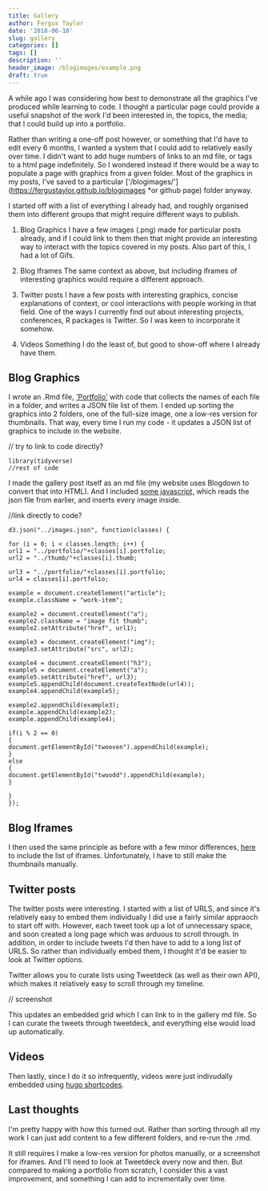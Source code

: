 ```yaml
---
title: Gallery
author: Fergus Taylor
date: '2018-06-10'
slug: gallery
categories: []
tags: []
description: ''
header_image: /blogimages/example.png
draft: true
---
```


A while ago I was considering how best to demonstrate all the graphics I've produced while learning to code.
I thought a particular page could provide a useful snapshot of the work I'd been interested in, the topics, the media; that I could build up into a portfolio.

Rather than writing a one-off post however, or something that I'd have to edit every 6 months, I wanted a system that I could add to relatively easily over time.
  I didn't want to add huge numbers of links to an md file, or tags to a html page indefinitely. So I wondered instead if there would be a way to populate a page with graphics from a given folder. Most of the graphics in my posts, I've saved to a particular ['/blogimages/'](https://fergustaylor.github.io/blogimages *or github page) folder anyway.

I started off with a list of everything I already had, and roughly organised them into different groups that might require different ways to publish.

1. Blog Graphics
  I have a few images (.png) made for particular posts already, and if I could link to them then that might provide an interesting way to interact with the topics covered in my posts.
  Also part of this, I had a lot of Gifs.

2. Blog Iframes
  The same context as above, but including iframes of interesting graphics would require a different approach.

3. Twitter posts
  I have a few posts with interesting graphics, concise explanations of context, or cool interactions with people working in that field. One of the ways I currently find out about interesting projects, conferences, R packages is Twitter. So I was keen to incorporate it somehow.

4. Videos
  Something I do the least of, but good to show-off where I already have them.

## Blog Graphics

I wrote an .Rmd file, ['Portfolio']() with code that collects the names of each file in a folder, and writes a JSON file list of them. 
I ended up sorting the graphics into 2 folders, one of the full-size image, one a low-res version for thumbnails.
That way, every time I run my code - it updates a JSON list of graphics to include in the website. 

// try to link to code directly?

```
library(tidyverse)
//rest of code
```

I made the gallery post itself as an md file (my website uses Blogdown to convert that into HTML). And I included [some javascript,](https://fergustaylor.github.io/portfolio.js) which reads the json file from earlier, and inserts every image inside. 

//link directly to code?
```
d3.json("../images.json", function(classes) {
  
for (i = 0; i < classes.length; i++) { 
url1 = "../portfolio/"+classes[i].portfolio;
url2 = "../thumb/"+classes[i].thumb;

url3 = "../portfolio/"+classes[i].portfolio;
url4 = classes[i].portfolio;

example = document.createElement("article");
example.className = "work-item";

example2 = document.createElement("a");
example2.className = "image fit thumb";
example2.setAttribute("href", url1);

example3 = document.createElement("img");
example3.setAttribute("src", url2);

example4 = document.createElement("h3");
example5 = document.createElement("a");
example5.setAttribute("href", url3);
example5.appendChild(document.createTextNode(url4));
example4.appendChild(example5);

example2.appendChild(example3);
example.appendChild(example2);
example.appendChild(example4);

if(i % 2 == 0)
{
document.getElementById("twoeven").appendChild(example);
}
else
{
document.getElementById("twoodd").appendChild(example);
}

}
});
```

## Blog Iframes
I then used the same principle as before with a few minor differences, [here](https://fergustaylor.github.io/portfolio2.js) to include the list of iframes.
Unfortunately, I have to still make the thumbnails manually.

## Twitter posts
The twitter posts were interesting. I started with a list of URLS, and since it's relatively easy to embed them individually I did use a fairly similar appraoch to start off with.
However, each tweet took up a lot of unnecessary space, and soon created a long page which was arduous to scroll through.
In addition, in order to include tweets I'd then have to add to a long list of URLS. So rather than individually embed them, I thought it'd be easier to look at Twitter options.

Twitter allows you to curate lists using Tweetdeck (as well as their own API), which makes it relatively easy to scroll through my timeline.

// screenshot 

This updates an embedded grid which I can link to in the gallery md file.
So I can curate the tweets through tweetdeck, and everything else would load up automatically.

## Videos
Then lastly, since I do it so infrequently, videos were just indivudally embedded using [hugo shortcodes]().

## Last thoughts
I'm pretty happy with how this turned out. Rather than sorting through all my work I can just add content to a few different folders, and re-run the .rmd.

It still requires I make a low-res version for photos manually, or a screenshot for iframes. And I'll need to look at Tweetdeck every now and then. 
But compared to making a portfolio from scratch, I consider this a vast improvement, and something I can add to incrementally over time.